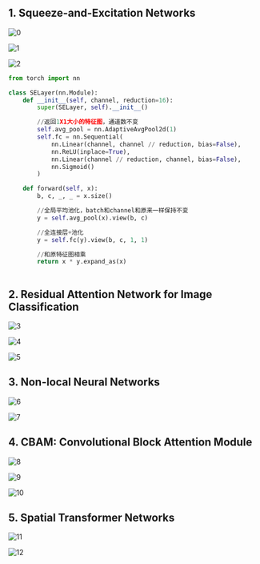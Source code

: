 ## 1. Squeeze-and-Excitation Networks 

![0](./images/0.png)


![1](./images/1.png)

![2](./images/2.png)

```python
from torch import nn

class SELayer(nn.Module):
    def __init__(self, channel, reduction=16):
        super(SELayer, self).__init__()

        //返回1X1大小的特征图，通道数不变
        self.avg_pool = nn.AdaptiveAvgPool2d(1)
        self.fc = nn.Sequential(
            nn.Linear(channel, channel // reduction, bias=False),
            nn.ReLU(inplace=True),
            nn.Linear(channel // reduction, channel, bias=False),
            nn.Sigmoid()
        )

    def forward(self, x):
        b, c, _, _ = x.size()

        //全局平均池化，batch和channel和原来一样保持不变
        y = self.avg_pool(x).view(b, c)

        //全连接层+池化
        y = self.fc(y).view(b, c, 1, 1)

        //和原特征图相乘
        return x * y.expand_as(x)
   
```



## 2. Residual Attention Network for Image Classification 

![3](./images/3.png)


![4](./images/4.png)


![5](./images/5.png)

## 3.  Non-local Neural Networks 

![6](./images/6.png)


![7](./images/7.png)

## 4. CBAM: Convolutional Block Attention Module 

![8](./images/8.png)


![9](./images/9.png)


![10](./images/10.png)

## 5. Spatial Transformer Networks

![11](./images/11.png)


![12](./images/12.png)

